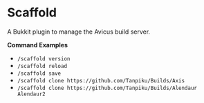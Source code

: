 # Scaffold
A Bukkit plugin to manage the Avicus build server.

**Command Examples**
* `/scaffold version`
* `/scaffold reload`
* `/scaffold save`
* `/scaffold clone https://github.com/Tanpiku/Builds/Axis`
* `/scaffold clone https://github.com/Tanpiku/Builds/Alendaur Alendaur2`
